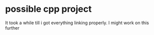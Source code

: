 # possible cpp project 

It took a while till i got everything linking properly. I might work on this further